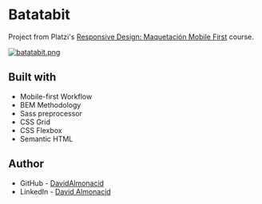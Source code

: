 # Batatabit

Project from Platzi's [Responsive Design: Maquetación Mobile First](https://platzi.com/clases/mobile-first) course.

[![batatabit.png](https://i.postimg.cc/bw4R7xhM/batatabit.png)](https://postimg.cc/FYgccJ1g)

## Built with

- Mobile-first Workflow
- BEM Methodology
- Sass preprocessor
- CSS Grid
- CSS Flexbox
- Semantic HTML

## Author

- GitHub - [DavidAlmonacid](https://github.com/DavidAlmonacid)
- LinkedIn - [David Almonacid](https://linkedin.com/in/davidalmonacid/)
